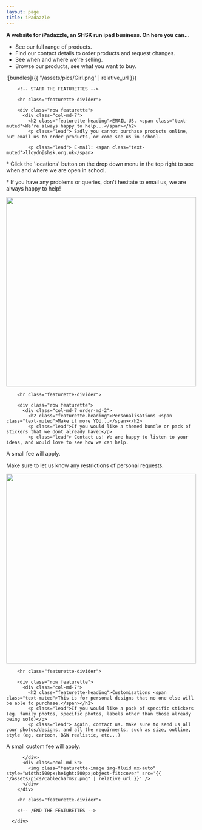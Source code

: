 ```yaml
---
layout: page
title: iPadazzle
---
```

**A website for iPadazzle, an SHSK run ipad business. On here you can...**

* See our full range of products.
* Find our contact details to order products and request changes.
* See when and where we're selling.
* Browse our products, see what you want to buy.

![bundles]({{ "/assets/pics/Girl.png" | relative_url }})

<div class="container marketing">

        <!-- START THE FEATURETTES -->

        <hr class="featurette-divider">

        <div class="row featurette">
          <div class="col-md-7">
            <h2 class="featurette-heading">EMAIL US. <span class="text-muted">We're always happy to help...</span></h2>
            <p class="lead"> Sadly you cannot purchase products online, but email us to order products, or come see us in school.
</p>

            <p class="lead"> E-mail: <span class="text-muted">lloydn@shsk.org.uk</span>
</p>
            <p class="lead">* Click the 'locations' button on the drop down menu in the top right to see when and where we are open in school.
</p>
            <p class="lead">* If you have any problems or queries, don't hesitate to email us, we are always happy to help!
</p>
          </div>
          <div class="col-md-5">
            <img class="featurette-image img-fluid mx-auto" style="width:500px;height:500px;object-fit:cover" src='{{ "/assets/pics/IMG_0326.png" | relative_url }}' />
          </div>
        </div>

        <hr class="featurette-divider">

        <div class="row featurette">
          <div class="col-md-7 order-md-2">
            <h2 class="featurette-heading">Personalisations <span class="text-muted">Make it more YOU...</span></h2>
            <p class="lead">If you would like a themed bundle or pack of stickers that we dont already have:</p>
            <p class="lead"> Contact us! We are happy to listen to your ideas, and would love to see how we can help.
</p>
            <p class="lead"> <span class="text-muted">A small fee will apply.</span>
</p>
            <p class="lead"> Make sure to let us know any restrictions of personal requests.
</p>
          </div>
          <div class="col-md-5 order-md-1">
            <img class="featurette-image img-fluid mx-auto" style="width:500px;height:500px;object-fit:cover" src='{{ "/assets/pics/IMG_0314.png" | relative_url }}' />
          </div>
        </div>

        <hr class="featurette-divider">

        <div class="row featurette">
          <div class="col-md-7">
            <h2 class="featurette-heading">Customisations <span class="text-muted">This is for personal designs that no one else will be able to purchase.</span></h2>
            <p class="lead">If you would like a pack of specific stickers (eg. family photos, specific photos, labels other than those already being sold)</p>
            <p class="lead"> Again, contact us. Make sure to send us all your photos/designs, and all the requirments, such as size, outline, style (eg, cartoon, B&W realistic, etc...)
</p>
            <p class="lead"> <span class="text-muted">A small custom fee will apply.</span>
</p>
            
            
          </div>
          <div class="col-md-5">
            <img class="featurette-image img-fluid mx-auto" style="width:500px;height:500px;object-fit:cover" src='{{ "/assets/pics/Cablecharms2.png" | relative_url }}' />
          </div>
        </div>

        <hr class="featurette-divider">

        <!-- /END THE FEATURETTES -->

      </div>
